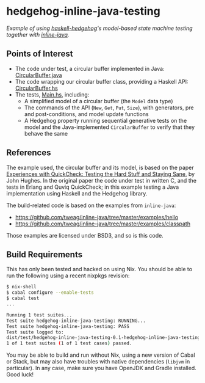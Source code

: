# hedgehog-inline-java-testing

_Example of using
[haskell-hedgehog](https://github.com/hedgehogqa/haskell-hedgehog)'s
model-based state machine testing together with
[inline-java](https://github.com/tweag/inline-java)._

## Points of Interest

* The code under test, a circular buffer implemented in Java:
[CircularBuffer.java](src/main/java/example/CircularBuffer.java)
* The code wrapping our circular buffer class, providing a Haskell API:
[CircularBuffer.hs](src/main/haskell/CircularBuffer.hs)
* The tests, [Main.hs](src/test/haskell/Main.hs), including:
  - A simplified model of a circular buffer (the `Model` data type)
  - The commands of the API (`New`, `Get`, `Put`, `Size`), with generators, pre
  and post-conditions, and model update functions
  - A Hedgehog property running sequential generative tests on the model and
  the Java-implemented `CircularBuffer` to verify that they behave the same

## References

The example used, the circular buffer and its model, is based on the paper
[Experiences with QuickCheck: Testing the Hard Stuff and Staying
Sane](http://publications.lib.chalmers.se/records/fulltext/232550/local_232550.pdf),
by John Hughes. In the original paper the code under test in written C, and the
tests in Erlang and Quviq QuickCheck; in this example testing a Java
implementation using Haskell and the Hedgehog library.

The build-related code is based on the examples from `inline-java`:

* https://github.com/tweag/inline-java/tree/master/examples/hello
* https://github.com/tweag/inline-java/tree/master/examples/classpath

Those examples are licensed under BSD3, and so is this code.

## Build Requirements

This has only been tested and hacked on using Nix. You should be able to run
the following using a recent nixpkgs revision:

```sh
$ nix-shell
$ cabal configure --enable-tests
$ cabal test
...

Running 1 test suites...
Test suite hedgehog-inline-java-testing: RUNNING...
Test suite hedgehog-inline-java-testing: PASS
Test suite logged to:
dist/test/hedgehog-inline-java-testing-0.1-hedgehog-inline-java-testing.log
1 of 1 test suites (1 of 1 test cases) passed.
```

You may be able to build and run without Nix, using a new version of Cabal or
Stack, but may also have troubles with native dependencies (`libjvm` in
particular). In any case, make sure you have OpenJDK and Gradle installed.
Good luck!

